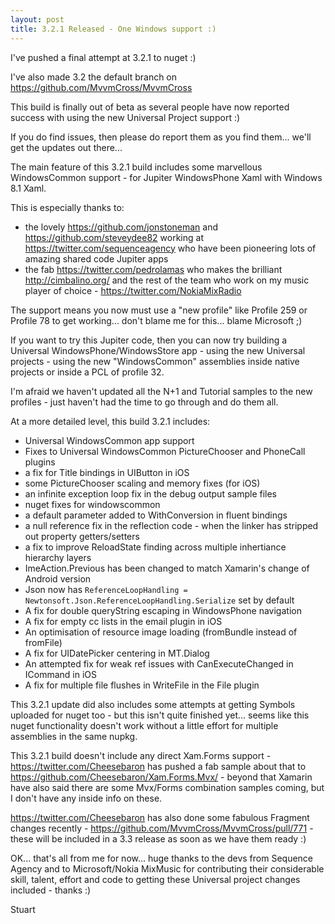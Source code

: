 ```yaml
---
layout: post
title: 3.2.1 Released - One Windows support :)
---
```


I've pushed a final attempt at 3.2.1 to nuget :)

I've also made 3.2 the default branch on https://github.com/MvvmCross/MvvmCross 


This build is finally out of beta as several people have now reported success with using the new Universal Project support :)

If you do find issues, then please do report them as you find them... we'll get the updates out there...

The main feature of this 3.2.1 build includes some marvellous WindowsCommon support - for Jupiter WindowsPhone Xaml with Windows 8.1 Xaml.

This is especially thanks to:

- the lovely https://github.com/jonstoneman and https://github.com/steveydee82 working at https://twitter.com/sequenceagency who have been pioneering lots of amazing shared code Jupiter apps
- the fab https://twitter.com/pedrolamas who makes the brilliant http://cimbalino.org/ and the rest of the team who work on my music player of choice - https://twitter.com/NokiaMixRadio

The support means you now must use a "new profile" like Profile 259 or Profile 78 to get working... don't blame me for this... blame Microsoft ;)

If you want to try this Jupiter code, then you can now try building a Universal WindowsPhone/WindowsStore app - using the new Universal projects - using the new "WindowsCommon" assemblies inside native projects or inside a PCL of profile 32. 

I'm afraid we haven't updated all the N+1 and Tutorial samples to the new profiles - just haven't had the time to go through and do them all.

At a more detailed level, this build 3.2.1 includes:

- Universal WindowsCommon app support
- Fixes to Universal WindowsCommon PictureChooser and PhoneCall plugins
- a fix for Title bindings in UIButton in iOS
- some PictureChooser scaling and memory fixes (for iOS)
- an infinite exception loop fix in the debug output sample files
- nuget fixes for windowscommon
- a default parameter added to WithConversion in fluent bindings
- a null reference fix in the reflection code - when the linker has stripped out property getters/setters
- a fix to improve ReloadState finding across multiple inhertiance hierarchy layers
- ImeAction.Previous has been changed to match Xamarin's change of Android version
- Json now has `ReferenceLoopHandling = Newtonsoft.Json.ReferenceLoopHandling.Serialize` set by default
- A fix for double queryString escaping in WindowsPhone navigation
- A fix for empty cc lists in the email plugin in iOS
- An optimisation of resource image loading (fromBundle instead of fromFile) 
- A fix for UIDatePicker centering in MT.Dialog
- An attempted fix for weak ref issues with CanExecuteChanged in ICommand in iOS
- A fix for multiple file flushes  in WriteFile in the File plugin


This 3.2.1 update did also includes some attempts at getting Symbols uploaded for nuget too - but this isn't quite finished yet... seems like this nuget functionality doesn't work without a little effort for multiple assemblies in the same nupkg.


This 3.2.1 build doesn't include any direct Xam.Forms support - https://twitter.com/Cheesebaron has pushed a fab sample about that to https://github.com/Cheesebaron/Xam.Forms.Mvx/ - beyond that Xamarin have also said there are some Mvx/Forms combination samples coming, but I don't have any inside info on these.

https://twitter.com/Cheesebaron has also done some fabulous Fragment changes recently - https://github.com/MvvmCross/MvvmCross/pull/771 - these will be included in a 3.3 release as soon as we have them ready :)

OK... that's all from me for now... huge thanks to the devs from Sequence Agency and to Microsoft/Nokia MixMusic for contributing their considerable skill, talent, effort and code to getting these Universal project changes included - thanks :)

Stuart
